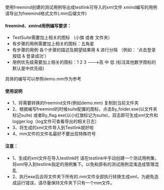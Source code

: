 ﻿使用freemind创建的测试用例导出成testlink可导入的xml文件
xmind编写的用例请导出为freemind格式文件(.mm后缀文件)

#### **freemind、xmind用例编写要求：**

- TestSuite需要加上相关的图标   （小旗 或者 文件夹）
- 有步骤的用例需要加上相关的图标：五角星
- 有步骤的用例 各个步骤的描述及期望结果用 & 进行分隔   （例如： ‘点击登录按钮 & 登录成功’）
- 用例优先级需要加上相关的图标：1 2 3 --->高 中 低  (标注其他数字图标的 默认是中优先级)

具体的编写可以参照demo.mm作为参考

#### **使用说明**

- 1、将需要转换的freemind文件(例如demo.mm) 复制到当前文件夹
- 2、根据编写freemind的时候suite配置的图标，点击By_folder.exe(以文件夹标记suite) 或者By_flag.exe(以小红旗标记为suite)，双击即可生成xml文件和logger.log（log文件可查看导出的相关日志）
- 3、将生成的xml文件导入到Testlink就好啦
- 4、mm文件的文件名最好不要出现特殊符号

#### **注意：**

- 1、生成的xml文件在导入testlink时 请在testlink中手动创建一个测试用例集，将xml导入到testlink指定的用例集下。以免和原有的测试用例混淆造成管理混乱
- 2、执行exe后会将文件夹下所有的.mm文件全部执行转换生成xml，为避免造成运行错误，请尽量保持文件夹下只有一个mm文件。

